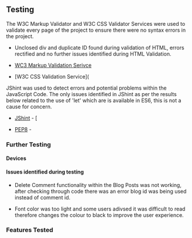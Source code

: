 ## Testing 

The W3C Markup Validator and W3C CSS Validator Services were used to validate every page of the project to ensure there were no syntax errors in the project. 

* Unclosed div and duplicate ID found during validation of HTML, errors rectified and no further issues identified during HTML Validation. 

* [WC3 Markup Validation Serivce]()



* [W3C CSS Validation Service](

JShint was used to detect errors and potential problems within the JavaScript Code. The only issues identified in JShint as per 
the results below related to the use of 'let' which are is available in ES6, this is not a cause for concern. 

* [JShint](https://jshint.com/) - [

* [PEP8](http://pep8online.com/checkresult) - 

### Further Testing



#### Devices 



#### Issues identified during testing 

* Delete Comment functionality within the Blog Posts was not working, after checking through code there 
was an error blog id was being used instead of comment id. 

* Font color was too light and some users adivsed it was difficult to read therefore changes the colour to black to 
improve the user experience. 

### Features Tested 